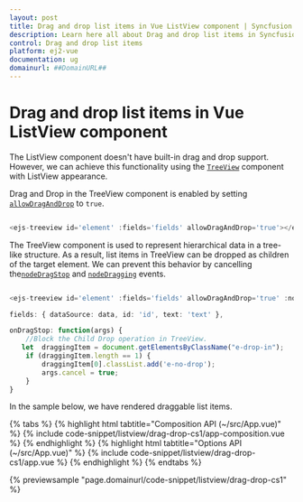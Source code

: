 ```yaml
---
layout: post
title: Drag and drop list items in Vue ListView component | Syncfusion
description: Learn here all about Drag and drop list items in Syncfusion Vue ListView component of Syncfusion Essential JS 2 and more.
control: Drag and drop list items 
platform: ej2-vue
documentation: ug
domainurl: ##DomainURL##
---
```


# Drag and drop list items in Vue ListView component

The ListView component doesn't have built-in drag and drop support. However, we can achieve this functionality using the [`TreeView`](https://ej2.syncfusion.com/vue/documentation/treeview/getting-started/) component with ListView appearance.

Drag and Drop in the TreeView component is enabled by setting [`allowDragAndDrop`](https://ej2.syncfusion.com/vue/documentation/api/treeview/#allowdraganddrop) to `true`.

```ts

<ejs-treeview id='element' :fields='fields' allowDragAndDrop='true'></ejs-treeview>

```

The TreeView component is used to represent hierarchical data in a tree-like structure. As a result, list items in TreeView can be dropped as children of the target element. We can prevent this behavior by cancelling the[`nodeDragStop`](https://ej2.syncfusion.com/vue/documentation/api/treeview/#nodedragstop) and [`nodeDragging`](https://ej2.syncfusion.com/vue/documentation/api/treeview/#nodedragging) events.

```ts

<ejs-treeview id='element' :fields='fields' allowDragAndDrop='true' :nodeDragging='onDragStop' :nodeDragStop='onDragStop'></ejs-treeview>

fields: { dataSource: data, id: 'id', text: 'text' },

onDragStop: function(args) {
    //Block the Child Drop operation in TreeView.
   let  draggingItem = document.getElementsByClassName("e-drop-in");
    if (draggingItem.length == 1) {
        draggingItem[0].classList.add('e-no-drop');
        args.cancel = true;
    }
}

```

In the sample below, we have rendered draggable list items.

{% tabs %}
{% highlight html tabtitle="Composition API (~/src/App.vue)" %}
{% include code-snippet/listview/drag-drop-cs1/app-composition.vue %}
{% endhighlight %}
{% highlight html tabtitle="Options API (~/src/App.vue)" %}
{% include code-snippet/listview/drag-drop-cs1/app.vue %}
{% endhighlight %}
{% endtabs %}
        
{% previewsample "page.domainurl/code-snippet/listview/drag-drop-cs1" %}